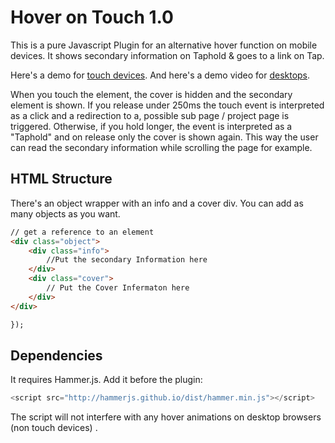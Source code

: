 Hover on Touch 1.0
============

This is a pure Javascript Plugin for an alternative hover function on mobile devices. It shows secondary information on Taphold &amp; goes to a link on Tap.

Here's a demo for [touch devices](http://vinzenzaubry.com/demos/hoveronscroll/). And here's a demo video for [desktops](http://vinzenzaubry.com/demos/hoveronscroll/desktop). 

When you touch the element, the cover is hidden and the secondary element is shown. If you release under 250ms the touch event is interpreted as a click and a redirection to a, possible sub page / project page is triggered. Otherwise, if you hold longer, the event is interpreted as a "Taphold" and on release only the cover is shown again. This way the user can read the secondary information while scrolling the page for example.

HTML Structure
------------
There's an object wrapper with an info and a cover div. You can add as many objects as you want.
```html
// get a reference to an element
<div class="object">
    <div class="info">
        //Put the secondary Information here
    </div>
    <div class="cover">
        // Put the Cover Infermaton here
    </div>
</div>

});
```
Dependencies
------------
It requires Hammer.js. Add it before the plugin:

```js
<script src="http://hammerjs.github.io/dist/hammer.min.js"></script>
```

The script will not interfere with any hover animations on desktop browsers (non touch devices) .
